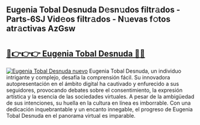 ## Eugenia Tobal Desnuda D𝚎sn𝚞dos filtr𝚊dos - Parts-6SJ Vid𝚎os filtr𝚊dos - N𝚞evas f𝚘tos atr𝚊ctivas AzGsw

# <h2><a href="http://mb35dj6.tromn.icu/?c=Eugenia+Tobal+Desnuda">🔗👉👉👉 Eugenia Tobal Desnuda 🔗🔗</a></h2>

[![Eugenia Tobal Desnuda nuevo](https://i.imgur.com/pEAQMta.gif)](http://mb35dj6.tromn.icu/?c=Eugenia+Tobal+Desnuda)
Eugenia Tobal Desnuda, un individuo intrigante y complejo, desafía la comprensión fácil. Su innovadora autopresentación en el ámbito digital ha cautivado y enfurecido a sus seguidores, provocando debates sobre el consentimiento, la expresión artística y la esencia de las sociedades virtuales. A pesar de la ambigüedad de sus intenciones, su huella en la cultura en línea es imborrable. Con una dedicación inquebrantable y un encanto innegable, el progreso de Eugenia Tobal Desnuda en el panorama virtual es imparable.
